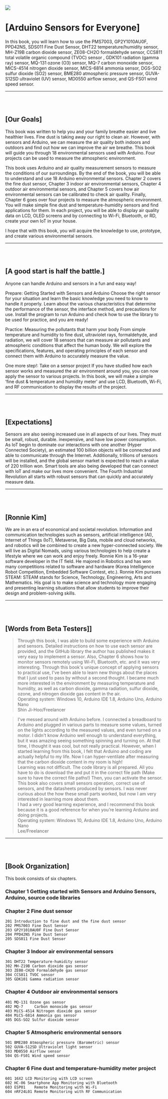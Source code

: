  <img src="https://github.com/steamedu123/arduinosensor-en/blob/main/Image_Arduino%20Sensors%20for%20Everyone/Arduino-Sensors-for-Everyone-0.jpg">  


 # [Arduino Sensors for Everyone]
  In this book, you will learn how to use the PMS7003, GP2Y1010AU0F, PPD42NS, SDS011 Fine Dust Sensor, DHT22 temperature/humidity sensor, MH-Z19B carbon dioxide sensor, ZE08-CH2O formaldehyde sensor, CCS811 total volatile organic compound (TVOC) sensor , GDK101 radiation (gamma ray) sensor, MQ-131 ozone (O3) sensor, MQ-7 carbon monoxide sensor, MICS-4514 nitrogen dioxide sensor, MICS-6814 ammonia sensor, DGS-SO2 sulfur dioxide (SO2) sensor, BME280 atmospheric pressure sensor, GUVA-S12SD ultraviolet (UV) sensor, MD0550 airflow sensor, and QS-FS01 wind speed sensor.
  ___   
 <br><br>  
 
   
  ## [Our Goals]
  This book was written to help you and your family breathe easier and live healthier lives.
  Fine dust is taking away our right to clean air. However, with sensors and Arduino, we can measure the air quality both indoors and outdoors and find out how we can improve the air we breathe. This book will guide you through 18 environmental sensors used with Arduino.  Four projects can be used to measure the atmospheric environment.
  
  This book uses Arduino and air quality measurement sensors to measure the conditions of our surroundings. By the end of the book, you will be able to understand and use 18 Arduino environmental sensors. Chapter 2 covers the fine dust sensor, Chapter 3 indoor air environmental sensors, Chapter 4 outdoor air environmental sensors, and Chapter 5 covers how air environmental sensors can be calibrated to check air quality. Finally, Chapter 6 goes over four projects to measure the atmospheric environment. You will make simple fine dust and temperature-humidity sensors and find applications for them. In each project, you will be able to display air quality data on LCD, OLED screens and by connecting to Wi-Fi, Bluetooth, or RD, create your own IoT in your house.  
  
  I hope that with this book, you will acquire the knowledge to use, prototype, and create various environmental sensors.
___   
 <br><br>  
   
  
  ## [A good start is half the battle.]
  Anyone can handle Arduino and sensors in a fun and easy way!
  
  Prepare: Getting Started with Sensors and Arduino
  Choose the right sensor for your situation and learn the basic knowledge you need to know to handle it properly. Learn about the various characteristics that determine the performance of the sensor, the interface method, and precautions for use. Install the program to run Arduino and check how to use the library to be used for practice, and you are ready!
  
  Practice: Measuring the pollutants that harm your body
  From simple temperature and humidity to fine dust, ultraviolet rays, formaldehyde, and radiation, we will cover 18 sensors that can measure air pollutants and atmospheric conditions that affect the human body. We will explore the specifications, features, and operating principles of each sensor and connect them with Arduino to accurately measure the value.
  
  One more step!: Take on a sensor project
  If you have studied how each sensor works and measured the air environment around you, you can now apply the sensor to various projects. In this book, we will make a simple ‘fine dust & temperature and humidity meter' and use LCD, Bluetooth, Wi-Fi, and RF communication to display the results of the project.
 ___   
 <br><br>  
  
  ## [Expectations]
  Sensors are also seeing increased use in all aspects of our lives. They must be small, robust, durable. inexpensive, and have low power consumption.
  As IoT begin to dominate our interactions with one another (Hyper Connected Society), an estimated 100 billion objects will be connected and able to communicate through the Internet. Additionally, trillions of sensors will be installed, and the global sensor market is expected to reach a value of 220 trillion won. Smart tools are also being developed that can connect with IoT and make our lives more convenient. The Fourth Industrial Revolution all starts with robust sensors that can quickly and accurately measure data.
___   
 <br><br>  
    
  ## [Ronnie Kim]
  We are in an era of economical and societal revolution. Information and communication technologies such as sensors, artificial intelligence (AI), Internet of Things (IoT), Metaverse, Big Data, mobile and cloud networks, and robotics will be combined to create a new hyper-connected society. We will live as Digital Nomads, using various technologies to help create a lifestyle where we can work and enjoy freely.
  Ronnie Kim is a 16-year software developer in the IT field. He majored in Robotics and has won many competitions related to software and hardware (Korea Intelligence Robot Competition, Embedded Software Contest, etc.). Ronnie Kim pursues STEAM: STEAM stands for Science, Technology, Engineering, Arts and Mathematics. His goal is to make science and technology more engaging and presenting learning situations that allow students to improve their design and problem-solving skills.
  ___   
 <br><br>  
 
 
 ## [Words from Beta Testers]]
> Through this book, I was able to build some experience with Arduino and sensors. Detailed instructions on how to use each sensor are provided, and the GitHub library the author has published makes it very easy to implement a sensor. Also, Chapter 6 shows how to monitor sensors remotely using Wi-Fi, Bluetooth, etc. and it was very interesting. Through this book's unique concept of applying sensors to practical use, I've been able to learn new things about the places that I just used to pass by without a second thought. I became much more interested in the environment by measuring temperature and humidity, as well as carbon dioxide, gamma radiation, sulfur dioxide, ozone, and nitrogen dioxide gas content in the air.  
Operating system: Windows 10, Arduino IDE 1.8, Arduino Uno, Arduino Nano  
Shin Ji-Hoo/Freelancer 

> I've messed around with Arduino before. I connected a breadboard to Arduino and plugged in various parts to measure some values, turned on the lights according to the measured values, and even turned on a motor. I didn't know Arduino well enough to understand everything, but it was amazing seeing something spinning and turning on. At that time, I thought it was cool, but not really practical. However, when I started learning from this book, I felt that Arduino and coding are actually helpful to my life. Now I can hyper-ventilate after measuring that the carbon dioxide content in my room is high!  
Learning was not difficult. The code library is all prepared. All you have to do is download the and put it in the correct file path (Make sure to have the correct file paths!) Then, you can activate the sensor. This book also covers small sensors operation, correct use of sensors, and the datasheets produced by sensors. I was never curious about the how these small parts worked, but now I am very interested in learning more about them.  
I had a very good learning experience, and I recommend this book because it is a good reference for when you’re learning Arduino and doing projects.  
Operating system: Windows 10, Arduino IDE 1.8, Arduino Uno, Arduino Nano  
Lee/Freelancer  


 ___   
 <br><br>  
 
  ## [Book Organization]
  This book consists of six chapters. 
  
  ### Chapter 1 Getting started with Sensors and Arduino Sensors, Arduino, source code libraries
  
  ### Chapter 2 Fine dust sensor 
  	201 Introduction to fine dust and the fine dust sensor
  	202 PMS7003 Fine Dust Sensor
  	203 GP2Y1010AU0F Fine Dust Sensor
  	204 PPD42NS Fine Dust Sensor
  	205 SDS011 Fine Dust Sensor
  
  ### Chapter 3 Indoor air environmental sensors
  	301 DHT22 Temperature-humidity sensor
  	302 MH-Z19B Carbon dioxide gas sensor
  	303 ZE08-CH2O Formaldehyde gas sensor
  	304 CCS811 TVOC sensor
  	305 GDK101 Gamma radiation sensor
  
  ### Chapter 4 Outdoor air environmental sensors
  	401 MQ-131 Ozone gas sensor
  	402 MQ-7	 Carbon monoxide gas sensor
  	403 MiCS-4514 Nitrogen dioxide gas sensor
  	404 MiCS-6814 Ammonia gas sensor
  	405 DGS-SO2 Sulfur dioxide sensor
  
  ### Chapter 5 Atmospheric environmental sensors
  	501 BME280 Atmospheric pressure (Barometric) sensor
  	502 GUVA-S12SD Ultraviolet light sensor
  	503 MD0550 Airflow sensor
  	504 QS-FS01 Wind speed sensor
  
  ### Chapter 6 Fine dust and temperature-humidity meter project	
  	601 16X2 LCD Monitoring with LCD screen
  	602 HC-06 Smartphone App Monitoring with Bluetooth
  	603 ESP01	 Remote Monitoring with Wi-Fi
  	604 nRF24L01 Remote Monitoring with RF Communication
  
